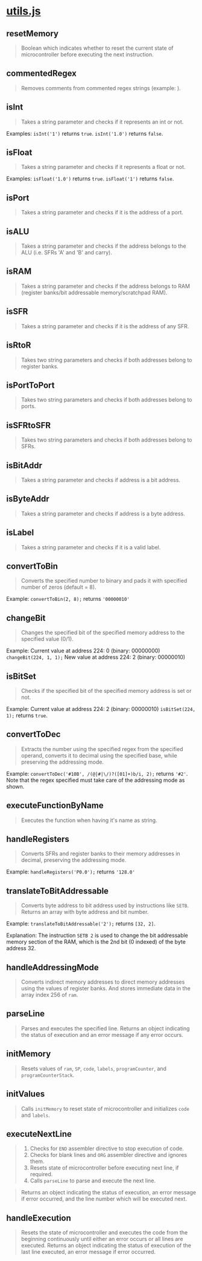 # [utils.js](../../src/lib/utils.js)

## resetMemory
> Boolean which indicates whether to reset the current state of microcontroller before executing the next instruction.

## commentedRegex
> Removes comments from commented regex strings (example: <comment here>).

## isInt
> Takes a string parameter and checks if it represents an int or not.

Examples:
`isInt('1')` returns `true`.
`isInt('1.0')` returns `false`.

## isFloat
> Takes a string parameter and checks if it represents a float or not.

Examples:
`isFloat('1.0')` returns `true`.
`isFloat('1')` returns `false`.

## isPort
> Takes a string parameter and checks if it is the address of a port.

## isALU
> Takes a string parameter and checks if the address belongs to the ALU (i.e. SFRs 'A' and 'B' and carry).

## isRAM
> Takes a string parameter and checks if the address belongs to RAM (register banks/bit addressable memory/scratchpad RAM).

## isSFR
> Takes a string parameter and checks if it is the address of any SFR.

## isRtoR
> Takes two string parameters and checks if both addresses belong to register banks.

## isPortToPort
> Takes two string parameters and checks if both addresses belong to ports.

## isSFRtoSFR
> Takes two string parameters and checks if both addresses belong to SFRs.

## isBitAddr
> Takes a string parameter and checks if address is a bit address.

## isByteAddr
> Takes a string parameter and checks if address is a byte address.

## isLabel
> Takes a string parameter and checks if it is a valid label.

## convertToBin
> Converts the specified number to binary and pads it with specified number of zeros (default = 8).

Example:
`convertToBin(2, 8);` returns `'00000010'`

## changeBit
> Changes the specified bit of the specified memory address to the specified value (0/1).

Example:
Current value at address 224: 0 (binary: 00000000)
`changeBit(224, 1, 1);`
New value at address 224: 2 (binary: 00000010)

## isBitSet
> Checks if the specified bit of the specified memory address is set or not.

Example:
Current value at address 224: 2 (binary: 00000010)
`isBitSet(224, 1);` returns `true`.

## convertToDec
> Extracts the number using the specified regex from the specified operand, converts it to decimal using the specified base, while preserving the addressing mode.

Example:
`convertToDec('#10B', /(@|#|\/)?([01]+)b/i, 2);` returns `'#2'`.
Note that the regex specified must take care of the addressing mode as shown.

## executeFunctionByName
> Executes the function when having it's name as string.

## handleRegisters
> Converts SFRs and register banks to their memory addresses in decimal, preserving the addressing mode.

Example:
`handleRegisters('P0.0');` returns `'128.0'`

## translateToBitAddressable
> Converts byte address to bit address used by instructions like `SETB`.
Returns an array with byte address and bit number.

Example:
`translateToBitAddressable('2');` returns `[32, 2]`.

Explanation:
The instruction `SETB 2` is used to change the bit addressable memory section of the RAM, which is the 2nd bit (0 indexed) of the byte address 32.

## handleAddressingMode
> Converts indirect memory addresses to direct memory addresses using the values of register banks. And stores immediate data in the array index 256 of `ram`.

## parseLine
> Parses and executes the specified line.
Returns an object indicating the status of execution and an error message if any error occurs.

## initMemory
> Resets values of `ram`, `SP`, `code`, `labels`,  `programCounter`, and `programCounterStack`.

## initValues
> Calls `initMemory` to reset state of microcontroller and initializes `code` and `labels`.

## executeNextLine
> 1. Checks for `END` assembler directive to stop execution of code.
> 2. Checks for blank lines and `ORG` assembler directive and ignores them.
> 3. Resets state of microcontroller before executing next line, if required.
> 4. Calls `parseLine` to parse and execute the next line.

> Returns an object indicating the status of execution, an error message if error occurred, and the line number which will be executed next.

## handleExecution
> Resets the state of microcontroller and executes the code from the beginning continuously until either an error occurs or all lines are executed.
Returns an object indicating the status of execution of the last line executed, an error message if error occurred.
